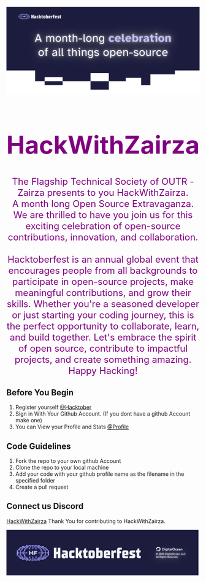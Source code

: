 ![](img/header-hacktober.png)

<h1 style="color:purple; font-size:4rem;" align="center"> 
HackWithZairza
</h1>
<p style="color:purple; font-size:1.5rem;" align="center">
The Flagship Technical Society of OUTR - Zairza presents to you HackWithZairza.  <br> A month long Open Source Extravaganza. 
We are thrilled to have you join us for this exciting celebration of open-source contributions, innovation, and collaboration.     <br> <br>
Hacktoberfest is an annual global event that encourages people from all backgrounds to participate in open-source projects, make meaningful contributions, and grow their skills.      
Whether you're a seasoned developer or just starting your coding journey, this is the perfect opportunity to collaborate, learn, and build together. Let's embrace the spirit of open source, contribute to impactful projects, and create something amazing.     
Happy Hacking!
</p>

## Before You Begin

1. Register yourself [@Hacktober](https://hacktoberfest.com/register/)
2. Sign in With Your Github Account. (If you dont have a github Account make one)
3. You can View your Profile and Stats [@Profile](https://hacktoberfest.com/profile/)

## Code Guidelines

1. Fork the repo to your own github Account
2. Clone the repo to your local machine
3. Add your code with your github profile name as the filename in the specified folder
4. Create a pull request

## Connect us Discord

[HackWithZairza](https://discord.com/channels/707751027973161132/1424384150059876464)
Thank You for contributing to HackWithZairza.

![](img/footer-hacktober.png)



